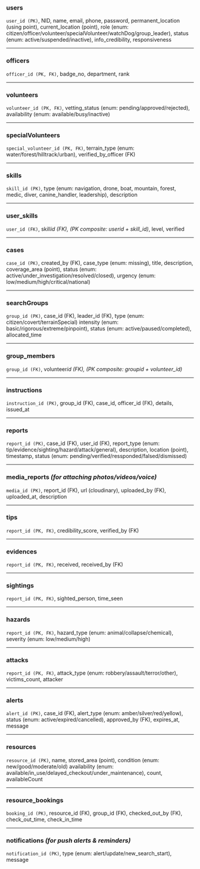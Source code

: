 ### **users**

`user_id (PK)`, NID, name, email, phone, password, permanent_location (using point), current_location (point), role (enum: citizen/officer/volunteer/specialVolunteer/watchDog/group_leader), status (enum: active/suspended/inactive), info_credibility, responsiveness

---

### **officers**

`officer_id (PK, FK)`, badge_no, department, rank

---

### **volunteers**

`volunteer_id (PK, FK)`, vetting_status (enum: pending/approved/rejected), availability (enum: available/busy/inactive)

---

### **specialVolunteers**

`special_volunteer_id (PK, FK)`, terrain_type (enum: water/forest/hilltrack/urban), verified_by_officer (FK)

---

### **skills**

`skill_id (PK)`, type (enum: navigation, drone, boat, mountain, forest, medic, diver, canine_handler, leadership), description

---

### **user_skills**

`user_id (FK)`, skill*id (FK), *(PK composite: user*id + skill_id)*, level, verified

---

### **cases**

`case_id (PK)`, created_by (FK), case_type (enum: missing), title, description, coverage_area (point), status (enum: active/under_investigation/resolved/closed), urgency (enum: low/medium/high/critical/national)

---

### **searchGroups**

`group_id (PK)`, case_id (FK), leader_id (FK), type (enum: citizen/covert/terrainSpecial) intensity (enum: basic/rigorous/extreme/pinpoint), status (enum: active/paused/completed), allocated_time

---

### **group_members**

`group_id (FK)`, volunteer*id (FK), *(PK composite: group*id + volunteer_id)*

---

### **instructions**

`instruction_id (PK)`, group_id (FK), case_id, officer_id (FK), details, issued_at

---

### **reports**

`report_id (PK)`, case_id (FK), user_id (FK), report_type (enum: tip/evidence/sighting/hazard/attack/general), description, location (point), timestamp, status (enum: pending/verified/ressponded/falsed/dismissed)

---

### **media_reports** _(for attaching photos/videos/voice)_

`media_id (PK)`, report_id (FK), url (cloudinary), uploaded_by (FK), uploaded_at, description

---

### **tips**

`report_id (PK, FK)`, credibility_score, verified_by (FK)

---

### **evidences**

`report_id (PK, FK)`, received, received_by (FK)

---

### **sightings**

`report_id (PK, FK)`, sighted_person, time_seen

---

### **hazards**

`report_id (PK, FK)`, hazard_type (enum: animal/collapse/chemical), severity (enum: low/medium/high)

---

### **attacks**

`report_id (PK, FK)`, attack_type (enum: robbery/assault/terror/other), victims_count, attacker

---

### **alerts**

`alert_id (PK)`, case_id (FK), alert_type (enum: amber/silver/red/yellow), status (enum: active/expired/cancelled), approved_by (FK), expires_at, message

---

### **resources**

`resource_id (PK)`, name, stored_area (point), condition (enum: new/good/moderate/old) availability (enum: available/in_use/delayed_checkout/under_maintenance), count, availableCount

---

### **resource_bookings**

`booking_id (PK)`, resource_id (FK), group_id (FK), checked_out_by (FK), check_out_time, check_in_time

---

### **notifications** _(for push alerts & reminders)_

`notification_id (PK)`, type (enum: alert/update/new_search_start), message

